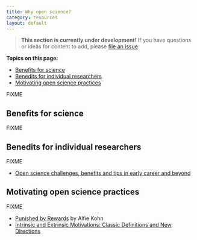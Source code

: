```yaml
---
title: Why open science?
category: resources
layout: default
---
```


> **This section is currently under development!**
> If you have questions or ideas for content to add,
> please [file an issue](https://github.com/chanzuckerberg/open-science/issues).

**Topics on this page:**
- [Benefits for science](#benefits-for-science)
- [Benedits for individual researchers](#benedits-for-individual-researchers)
- [Motivating open science practices](#motivating-open-science-practices)

FIXME

## Benefits for science

FIXME

## Benedits for individual researchers

FIXME

- [Open science challenges, benefits and tips in early career and beyond](https://journals.plos.org/plosbiology/article?id=10.1371/journal.pbio.3000246)

## Motivating open science practices

FIXME

- [Punished by Rewards](https://www.alfiekohn.org/punished-rewards/) by Alfie Kohn
- [Intrinsic and Extrinsic Motivations: Classic Definitions and New Directions](https://www.sciencedirect.com/science/article/pii/S0361476X99910202?via%3Dihub)
